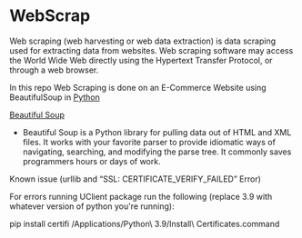 # WebScrap

Web scraping (web harvesting or web data extraction) is data scraping used for extracting data from websites. Web scraping software may access the World Wide Web directly using the Hypertext Transfer Protocol, or through a web browser.

In this repo Web Scraping is done on an E-Commerce Website using BeautifulSoup in [Python](https://www.python.org/)

[Beautiful Soup](https://www.crummy.com/software/BeautifulSoup/bs4/doc/)
* Beautiful Soup is a Python library for pulling data out of HTML and XML files. It works with your favorite parser to provide idiomatic ways of navigating, searching, and modifying the parse tree. It commonly saves programmers hours or days of work.

Known issue (urllib and “SSL: CERTIFICATE_VERIFY_FAILED” Error)

For errors running UClient package run the following (replace 3.9 with whatever version of python you're running):

pip install certifi
/Applications/Python\ 3.9/Install\ Certificates.command
